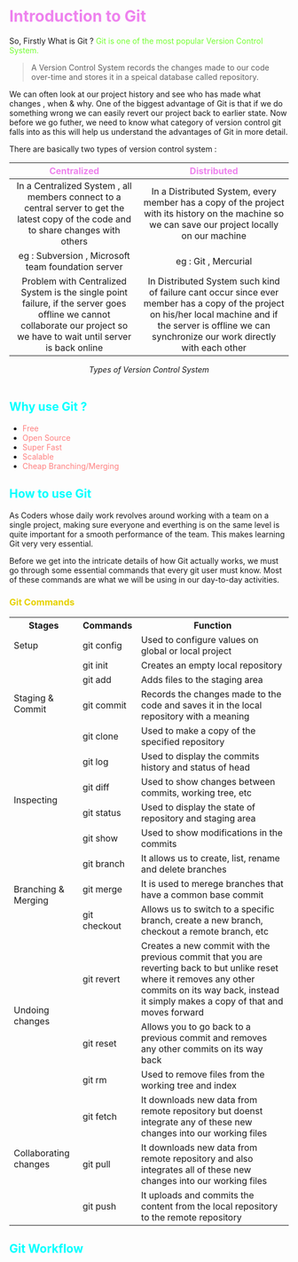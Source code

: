# <span class="header">Introduction to Git</span>

So, Firstly What is Git ? <span class="highlight">Git is one of the most popular Version Control System.</span>

>A Version Control System records the changes made to our code over-time and stores it in a speical database called repository.

We can often look at our project history and see who has made what changes , when & why. One of the biggest advantage of Git is that if we do something wrong we can easily revert our project back to earlier state. Now before we go futher, we need to know what category of version control git falls into as this will help us understand the advantages of Git in more detail.

There are basically two types of version control system :

<center>

| Centralized | Distributed |
| :---------: | :---------: |
| In a Centralized System , all members connect to a central server to get the latest copy of the code and to share changes with others | In a Distributed System, every member has a copy of the project with its history on the machine so we can save our project locally on our machine |
| eg : Subversion , Microsoft team foundation server | eg : Git , Mercurial | 
| Problem with Centralized System is the single point failure, if the server goes offline we cannot collaborate our project so we have to wait until server is back online | In Distributed System such kind of failure cant occur since ever member has a copy of the project on his/her local machine and if the server is offline we can synchronize our work directly with each other |

</center>

<center><i>Types of Version Control System</i></center>

<br>

## <span class="header2">Why use Git ?</span>

* <span class="list">Free</span>
* <span class="list">Open Source</span>
* <span class="list">Super Fast</span>
* <span class="list">Scalable</span>
* <span class="list">Cheap Branching/Merging</span>

## <span class="header2">How to use Git </span>

As Coders whose daily work revolves around working with a team on a single project, making sure everyone and everthing is on the same level is quite important for a smooth performance of the team. This makes learning Git very very essential.

Before we get into the intricate details of how Git actually works, we must go through some essential commands that every git user must know. Most of these commands are what we will be using in our day-to-day activities.

### <span class="header3">Git Commands</span> 

<center>

<table>
<tr>
<th>Stages</th>
<th>Commands</th>
<th>Function</th>
</tr>
<tr>
<td>Setup</td>
<td>git config</td>
<td>Used to configure values on global or local project</td>
</tr>
<tr>
<td rowspan="4">Staging & Commit</td>
<td>git init</td>
<td>Creates an empty local repository</td>
</tr>
<tr>
<td>git add</td>
<td>Adds files to the staging area </td>
</tr>
<tr>
<td>git commit</td>
<td>Records the changes made to the code and saves it in the local repository with a meaning</td>
</tr>
<tr>
<td>git clone</td>
<td>Used to make a copy of the specified repository</td>
</tr>
<tr>
<td rowspan="4">Inspecting</td>
<td>git log</td>
<td> Used to display the commits history and status of head</td>
</tr>
<tr>
<td>git diff</td>
<td>Used to show changes between commits, working tree, etc</td>
</tr>
<tr>
<td>git status</td>
<td>Used to display the state of repository and staging area</td>
</tr>
<tr>
<td>git show</td>
<td>Used to show modifications in the commits</td>
</tr>
<tr>
<td rowspan="3">Branching & Merging</td>
<td>git branch</td>
<td>It allows us to create, list, rename and delete branches</td>
<tr>
<td>git merge</td>
<td>It is used to merege branches that have a common base commit</td>
</tr>
<tr>
<td>git checkout</td>
<td>Allows us to switch to a specific branch, create a new branch, checkout a remote branch, etc</td>
</tr>
<tr>
<td rowspan="3">Undoing changes</td>
<td>git revert</td>
<td>Creates a new commit with the previous commit that you are reverting back to but unlike reset where it removes any other commits on its way back, instead it simply makes a copy of that and moves forward </td>
</tr>
<tr>
<td>git reset</td>
<td>Allows you to go back to a previous commit and removes any other commits on its way back</td>
</tr>
<tr>
<td>git rm</td>
<td>Used to remove files from the working tree and index</td>
</tr>
<tr>
<td rowspan="3">Collaborating changes</td>
<td>git fetch</td>
<td>It downloads new data from remote repository but doenst integrate any of these new changes into our working files</td>
</tr>
<tr>
<td>git pull</td>
<td>It downloads new data from remote repository and also integrates all of these new changes into our working files</td>
</tr>
<tr>
<td>git push</td>
<td>It uploads and commits the content from the local repository to the remote repository</td>
</tr>
</table>

</center>

## <span class="header2">Git Workflow</span>


<style>
.highlight{
  color: #75FF33
}
.list{
  color: #FF8080
}
.header3{
  color: #E6D100
}
.header{
  color: #EE82EE
}
.header2{
  color: #00FFFF
}
</style>
